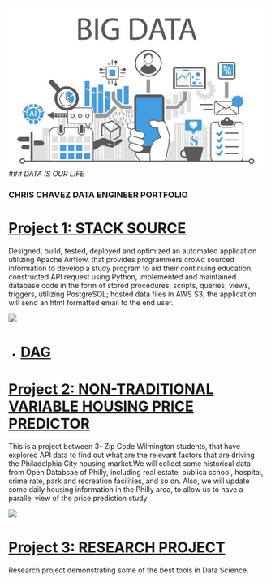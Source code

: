 ![](https://github.com/Zu1uDe1ta/Chris_Chavez_Portfolio/blob/master/IMG_FILES%20/BIG_DATA.png)
*### DATA IS OUR LIFE*  


### CHRIS CHAVEZ DATA ENGINEER PORTFOLIO 


# [Project 1: STACK SOURCE](https://zu1ude1ta.github.io/AirflowProject/)

Designed, build, tested, deployed and optimized an automated application utilizing Apache Airflow, that provides programmers crowd sourced information to develop a study program to aid their continuing education; constructed API request using Python, implemented and maintained database code in the form of stored procedures, scripts, queries, views, triggers, utilizing PostgreSQL; hosted data files in AWS S3; the application will send an html formatted email to the end user.<br>

![](/images/airflowpipe.jpg.png)

  - # [DAG](https://github.com/Zu1uDe1ta/AirflowProject/blob/master/stackoverflow_questions/atp_data11.py)



# [Project 2: NON-TRADITIONAL VARIABLE HOUSING PRICE PREDICTOR ](https://malbt.github.io/ZCW.DataGroupProject/) 

This is a project between 3- Zip Code Wilmington students, that have explored API data to find out what are the relevant factors that are driving the Philadelphia City housing market.We will collect some historical data from Open Databsae of Philly, including real estate, publica school, hospital, crime rate, park and recreation facilities, and so on. Also, we will update some daily housing information in the Philly area, to allow us to have a parallel view of the price prediction study.

![](/images/flowimage.jpg)

# [Project 3: RESEARCH PROJECT](https://zu1ude1ta.github.io/RESEARCH_PROJECT/)

Research project demonstrating some of the best tools in Data Science. 
